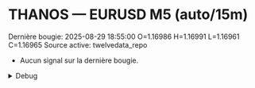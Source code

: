 # THANOS — EURUSD M5 (auto/15m)
Dernière bougie: 2025-08-29 18:55:00  O=1.16986  H=1.16991  L=1.16961  C=1.16965
Source active: twelvedata_repo

- Aucun signal sur la dernière bougie.

<details><summary>Debug</summary>

- TD_API_KEY manquant.

</details>